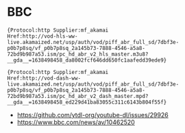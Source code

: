 # BBC

~~~
{Protocol:http Supplier:mf_akamai
Href:http://vod-hls-ww-live.akamaized.net/usp/auth/vod/piff_abr_full_sd/7dbf3e-p0b7p8sq/vf_p0b7p8sq_2a145b73-7888-4546-a5a8-72bd9b987a53.ism/pc_hd_abr_v2_hls_master.m3u8?__gda__=1638498458_da8002fcf646dd650fc1aafedd39ede9}

{Protocol:http Supplier:mf_akamai
Href:http://vod-dash-ww-live.akamaized.net/usp/auth/vod/piff_abr_full_sd/7dbf3e-p0b7p8sq/vf_p0b7p8sq_2a145b73-7888-4546-a5a8-72bd9b987a53.ism/pc_hd_abr_v2_dash_master.mpd?__gda__=1638498458_ed229d41ba83055c311c6143b804f55f}
~~~

- https://github.com/ytdl-org/youtube-dl/issues/29926
- https://www.bbc.com/news/av/10462520
